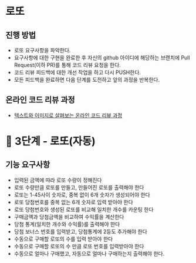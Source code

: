 # 로또
## 진행 방법
* 로또 요구사항을 파악한다.
* 요구사항에 대한 구현을 완료한 후 자신의 github 아이디에 해당하는 브랜치에 Pull Request(이하 PR)를 통해 코드 리뷰 요청을 한다.
* 코드 리뷰 피드백에 대한 개선 작업을 하고 다시 PUSH한다.
* 모든 피드백을 완료하면 다음 단계를 도전하고 앞의 과정을 반복한다.

## 온라인 코드 리뷰 과정
* [텍스트와 이미지로 살펴보는 온라인 코드 리뷰 과정](https://github.com/next-step/nextstep-docs/tree/master/codereview)

# 🚀 3단계 - 로또(자동)
## 기능 요구사항
* 입력된 금액에 따라 로또 수량이 정해진다
* 로또 수량만큼 로또를 만들고, 만들어진 로또를 출력해야 한다
* 로또는 1-45사이 숫자로, 중복 없이 6개 숫자가 생성되어야 한다
* 로또 당첨번호를 중복 없는 6개 숫자로 입력 받아야 한다
* 로또 당첨번호와 생성된 로또를 비교해 일치한 개수를 카운팅 한다
* 구매금액과 당첨금액을 비교하여 수익률을 계산한다
* 당첨 통계(일치한 개수와 수익률)를 출력해야 한다
* 당첨 보너스 번호를 입력받고, 당첨통계에 2등도 추가해야 한다
* 수동으로 구매할 로또의 수를 입력 받아야 한다
* 수동으로 구매할 로또의 수 만큼 로또 번호를 입력받아야 한다
* 수동으로 얼마나 구매했고, 자동으로 얼마나 구매하는지 출력해야 한다.